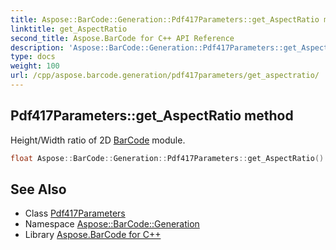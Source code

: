 ```yaml
---
title: Aspose::BarCode::Generation::Pdf417Parameters::get_AspectRatio method
linktitle: get_AspectRatio
second_title: Aspose.BarCode for C++ API Reference
description: 'Aspose::BarCode::Generation::Pdf417Parameters::get_AspectRatio method. Height/Width ratio of 2D BarCode module in C++.'
type: docs
weight: 100
url: /cpp/aspose.barcode.generation/pdf417parameters/get_aspectratio/
---
```

## Pdf417Parameters::get_AspectRatio method


Height/Width ratio of 2D [BarCode](../../../aspose.barcode/) module.

```cpp
float Aspose::BarCode::Generation::Pdf417Parameters::get_AspectRatio()
```

## See Also

* Class [Pdf417Parameters](../)
* Namespace [Aspose::BarCode::Generation](../../)
* Library [Aspose.BarCode for C++](../../../)
